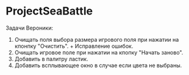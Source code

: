 # ProjectSeaBattle

Задачи Вероники:  
1. Очищать поля выбора размера игрового поля при нажатии на кпонпку "Очистить".  + Исправление ошибок.  
2. Очищать игровое поле при нажатии на кпопку "Начать заново".  
3. Добавить в палитру ластик.   
4. Добавить всплывающее окно в случае если цвета не выбраны.
